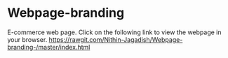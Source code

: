 # Webpage-branding
E-commerce web page.
Click on the following link to view the webpage in your browser. https://rawgit.com/Nithin-Jagadish/Webpage-branding-/master/index.html
